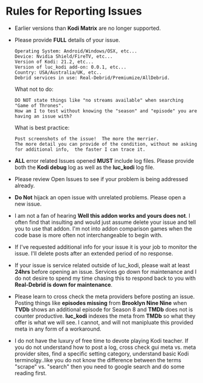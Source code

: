 # Rules for Reporting Issues

* Earlier versions than **Kodi Matrix** are no longer supported.
* Please provide **FULL** details of your issue.

  ```
  Operating System: Android/Windows/OSX, etc...
  Device: Nvidia Shield/FireTV, etc...
  Version of Kodi: 21.2, etc...
  Version of luc_kodi add-on: 0.0.1, etc...
  Country: USA/Australia/UK, etc..
  Debrid services in use: Real-Debrid/Premiumize/AllDebrid.
  ```
  What not to do:

      DO NOT state things like "no streams available" when searching "Game of Thrones".
      How am I to test without knowing the "season" and "episode" you are having an issue with?
  What is best practice:

      Post screenshots of the issue!  The more the merrier.
      The more detail you can provide of the condition, without me asking for additional info,  the faster I can trace it.


* **ALL** error related Issues opened **MUST** include log files. Please provide both the **Kodi debug** log as well as the **luc_kodi** log file.
* Please review Open Issues to see if your problem is being addressed already.
* **Do Not** hijack an open issue with unrelated problems. Please open a new issue.
* I am not a fan of hearing **Well this addon works and yours does not**.  I often find that insulting and would just assume delete your issue and tell you to use that addon.  I'm not into addon comparison games when the code base is more often not interchangeable to begin with.

* If I've requested additional info for your issue it is your job to monitor the issue. I'll delete posts after an extended period of no response.

* If your issue is service related outside of luc_kodi, please wait at least **24hrs** before opening an issue. Services go down for maintenance and I do not desire to spend my time chasing this to respond back to you with **Real-Debrid is down for maintenance**.
* Please learn to cross check the meta providers before posting an issue.  Posting things like **episodes missing** from **Brooklyn Nine Nine** when **TVDb** shows an additional episode for Season 8 and **TMDb** does not is counter productive.  **luc_kodi** indexes the meta from **TMDb** so what they offer is what we will see.  I cannot, and will not manipluate this provided meta in any form of a workaround.
* I do not have the luxury of free time to devote playing Kodi teacher.  If you do not understand how to post a log, cross check gui meta vs. meta provider sites, find a specific setting category, understand basic Kodi terminolgy..like you do not know the difference between the terms "scrape" vs. "search" then you need to google search and do some reading first.
